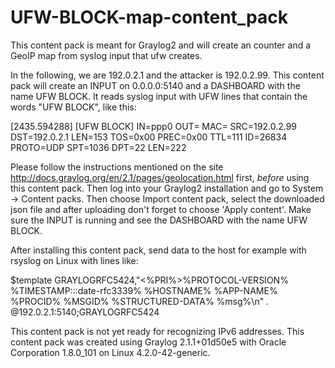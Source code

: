 # UFW-BLOCK-map-content_pack
This content pack is meant for Graylog2 and will create an counter and a GeoIP map from syslog input that ufw creates.

In the following, we are 192.0.2.1 and the attacker is 192.0.2.99. This content pack will create an INPUT on 0.0.0.0:5140 and a DASHBOARD with the name UFW BLOCK. It reads syslog input with UFW lines that contain the words "UFW BLOCK", like this:

[2435.594288] [UFW BLOCK] IN=ppp0 OUT= MAC= SRC=192.0.2.99 DST=192.0.2.1 LEN=153 TOS=0x00 PREC=0x00 TTL=111 ID=26834 PROTO=UDP SPT=1036 DPT=22 LEN=222

Please follow the instructions mentioned on the site http://docs.graylog.org/en/2.1/pages/geolocation.html first, *before* using this content pack. Then log into your Graylog2 installation and go to System -> Content packs. Then choose Import content pack, select the downloaded json file and after uploading don't forget to choose 'Apply content'. Make sure the INPUT is running and see the DASHBOARD with the name UFW BLOCK.

After installing this content pack, send data to the host for example with rsyslog on Linux with lines like:

$template GRAYLOGRFC5424,"<%PRI%>%PROTOCOL-VERSION% %TIMESTAMP:::date-rfc3339% %HOSTNAME% %APP-NAME% %PROCID% %MSGID% %STRUCTURED-DATA% %msg%\n"
*.* @192.0.2.1:5140;GRAYLOGRFC5424

This content pack is not yet ready for recognizing IPv6 addresses. This content pack was created using Graylog 2.1.1+01d50e5 with Oracle Corporation 1.8.0_101 on Linux 4.2.0-42-generic.
